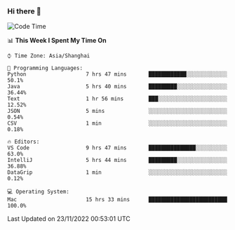 ### Hi there 👋


<!--START_SECTION:waka-->
![Code Time](http://img.shields.io/badge/Code%20Time-927%20hrs%2059%20mins-blue)

📊 **This Week I Spent My Time On** 

```text
⌚︎ Time Zone: Asia/Shanghai

💬 Programming Languages: 
Python                   7 hrs 47 mins       ████████████░░░░░░░░░░░░░   50.1% 
Java                     5 hrs 40 mins       █████████░░░░░░░░░░░░░░░░   36.44% 
Text                     1 hr 56 mins        ███░░░░░░░░░░░░░░░░░░░░░░   12.52% 
JSON                     5 mins              ░░░░░░░░░░░░░░░░░░░░░░░░░   0.54% 
CSV                      1 min               ░░░░░░░░░░░░░░░░░░░░░░░░░   0.18%

🔥 Editors: 
VS Code                  9 hrs 47 mins       ███████████████░░░░░░░░░░   63.0% 
IntelliJ                 5 hrs 44 mins       █████████░░░░░░░░░░░░░░░░   36.88% 
DataGrip                 1 min               ░░░░░░░░░░░░░░░░░░░░░░░░░   0.12%

💻 Operating System: 
Mac                      15 hrs 33 mins      █████████████████████████   100.0%

```


 Last Updated on 23/11/2022 00:53:01 UTC
<!--END_SECTION:waka-->

<!--
**SillyPasty/SillyPasty** is a ✨ _special_ ✨ repository because its `README.md` (this file) appears on your GitHub profile.

Here are some ideas to get you started:

- 🔭 I’m currently working on ...
- 🌱 I’m currently learning ...
- 👯 I’m looking to collaborate on ...
- 🤔 I’m looking for help with ...
- 💬 Ask me about ...
- 📫 How to reach me: ...
- 😄 Pronouns: ...
- ⚡ Fun fact: ...
-->


